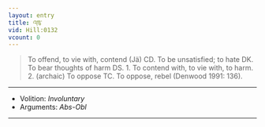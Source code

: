 ```yaml
---
layout: entry
title: འཁུ་
vid: Hill:0132
vcount: 0
---
```

> To offend, to vie with, contend (Jä) CD\. To be unsatisfied; to hate DK\. To bear thoughts of harm DS\. 1\. To contend with, to vie with, to harm\. 2\. (archaic) To oppose TC\. To oppose, rebel (Denwood 1991: 136)\.

---
* Volition: _Involuntary_
* Arguments: _Abs-Obl_

---

